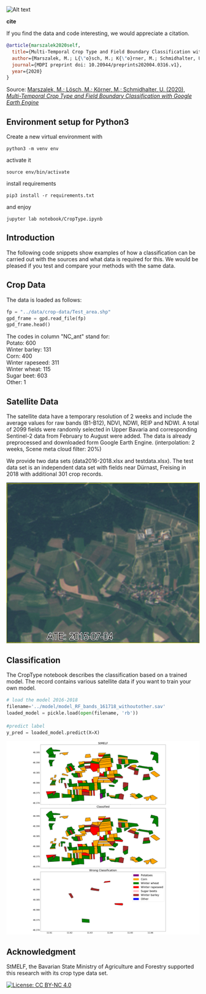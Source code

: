 ![Alt text](https://github.com/TUM-CPN/CropTypes/blob/master/docs/abstract.png "Title")

**cite**

If you find the data and code interesting, we would appreciate a citation.

```bibtex
@article{marszalek2020self,
  title={Multi-Temporal Crop Type and Field Boundary Classification with Google Earth Engine},
  author={Marszalek, M.; L{\"o}sch, M.; K{\"o}rner, M.; Schmidhalter, U.},
  journal={MDPI preprint doi: 10.20944/preprints202004.0316.v1},
  year={2020}
}
```

Source:
[Marszalek, M.; Lösch, M.; Körner, M.; Schmidhalter, U. (2020), *Multi-Temporal Crop Type and Field Boundary Classification with Google Earth Engine*](https://www.researchgate.net/publication/340769396_Multi-Temporal_Crop_Type_and_Field_Boundary_Classification_with_Google_Earth_Engine)


## Environment setup for Python3

Create a new virtual environment with

    python3 -m venv env
    
activate it

    source env/bin/activate
    
install requirements

    pip3 install -r requirements.txt 
    
and enjoy

    jupyter lab notebook/CropType.ipynb

## Introduction

The following code snippets show examples of how a classification can be carried out with the sources and what data is required for this. We would be pleased if you test and compare your methods with the same data.

## Crop Data

The data is loaded as follows:

```python
fp = "../data/crop-data/Test_area.shp"
gpd_frame = gpd.read_file(fp)
gpd_frame.head()
```

The codes in column "NC_ant" stand for:<br/>
Potato: 600<br/>
Winter barley: 131<br/>
Corn: 400<br/>
Winter rapeseed: 311<br/>
Winter wheat: 115<br/>
Sugar beet: 603<br/>
Other: 1<br/>

## Satellite Data

The satellite data have a temporary resolution of 2 weeks and include the average values for raw bands (B1-B12), NDVI, NDWI, REIP and NDWI. 
A total of 2099 fields were randomly selected in Upper Bavaria and corresponding Sentinel-2 data from February to August were added.
The data is already preprocessed and downloaded form Google Earth Engine.
(interpolation: 2 weeks, Scene meta cloud filter: 20%)<br/>

We provide two data sets (data2016-2018.xlsx and testdata.xlsx).
The test data set is an independent data set with fields near Dürnast, Freising in 2018 with additional 301 crop records. <br/>


![First-Layer Attention Heads](docs/durnast.gif)

## Classification

The CropType notebook describes the classification based on a trained model. The record contains various satellite data if you want to train your own model.

```python
# load the model 2016-2018
filename='../model/model_RF_bands_161718_withoutother.sav'
loaded_model = pickle.load(open(filename, 'rb'))

#predict label
y_pred = loaded_model.predict(X=X)
```

![Alt text](https://github.com/TUM-CPN/CropTypes/blob/master/docs/croptype.png "Title")

## Acknowledgment
StMELF, the Bavarian State Ministry of Agriculture and Forestry supported this research with its crop type data set.

[![License: CC BY-NC 4.0](https://img.shields.io/badge/License-CC%20BY--NC%204.0-lightgrey.svg)](https://creativecommons.org/licenses/by-nc/4.0/)